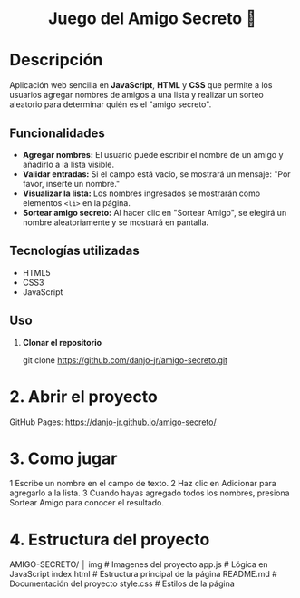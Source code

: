 <h1 align="center"> Juego del Amigo Secreto 🎁 </h1>

# Descripción

Aplicación web sencilla en **JavaScript**, **HTML** y **CSS** que permite a los usuarios agregar nombres de amigos a una lista y realizar un sorteo aleatorio para determinar quién es el "amigo secreto".

## Funcionalidades

- **Agregar nombres:** El usuario puede escribir el nombre de un amigo y añadirlo a la lista visible.
- **Validar entradas:** Si el campo está vacío, se mostrará un mensaje: "Por favor, inserte un nombre."
- **Visualizar la lista:** Los nombres ingresados se mostrarán como elementos `<li>` en la página.
- **Sortear amigo secreto:** Al hacer clic en "Sortear Amigo", se elegirá un nombre aleatoriamente y se mostrará en pantalla.

## Tecnologías utilizadas

- HTML5
- CSS3
- JavaScript

## Uso

1. **Clonar el repositorio**

   git clone https://github.com/danjo-jr/amigo-secreto.git

<h1>2. Abrir el proyecto</h1>

GitHub Pages: https://danjo-jr.github.io/amigo-secreto/

<h1>3. Como jugar</h1>

1 Escribe un nombre en el campo de texto.
2 Haz clic en Adicionar para agregarlo a la lista.
3 Cuando hayas agregado todos los nombres, presiona Sortear Amigo para conocer el resultado.

<h1>4. Estructura del proyecto</h1>

AMIGO-SECRETO/
│
img             # Imagenes del proyecto 
app.js          # Lógica en JavaScript
index.html      # Estructura principal de la página
README.md       # Documentación del proyecto
style.css       # Estilos de la página
